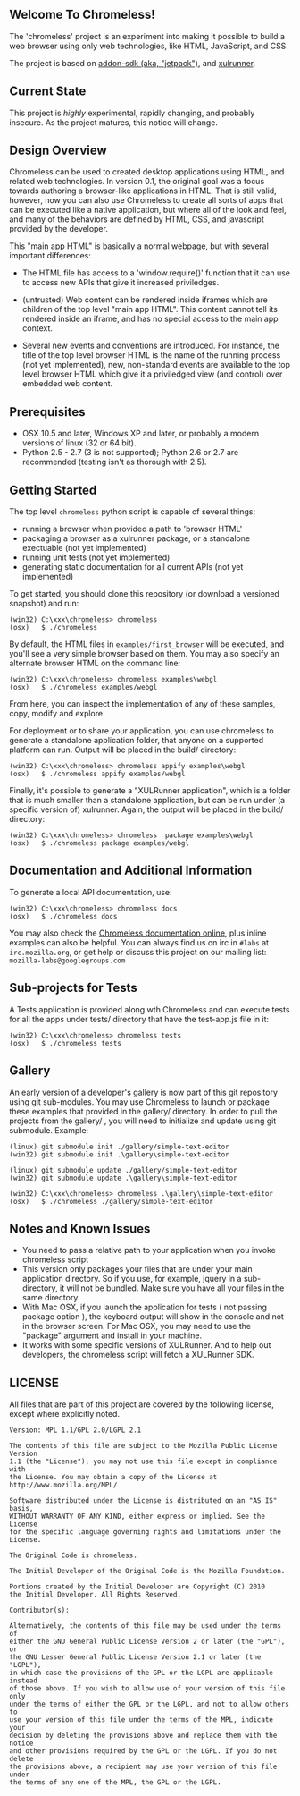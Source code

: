 ## Welcome To Chromeless!

The 'chromeless' project is an experiment into making it possible to build
a web browser using only web technologies, like HTML, JavaScript, and CSS.

The project is based on [addon-sdk (aka,
"jetpack")](http://github.com/mozilla/addon-sdk), and
[xulrunner](https://developer.mozilla.org/en/xulrunner).

## Current State

This project is *highly* experimental, rapidly changing, and probably
insecure.  As the project matures, this notice will change.

## Design Overview

Chromeless can be used to created desktop applications using HTML, 
and related web technologies. In version 0.1, the original goal was a focus 
towards authoring a browser-like applications in HTML. That is still valid, however, 
now you can also use Chromeless to create all sorts of apps that can be executed like 
 a native application, but where all of the look and feel, and many of the
behaviors are defined by HTML, CSS, and javascript provided by the developer.

This "main app HTML" is basically a normal webpage, but with several important differences:

  * The HTML file has access to a 'window.require()' function that it can use to
    access new APIs that give it increased priviledges.

  * (untrusted) Web content can be rendered inside iframes which are children of the
    top level "main app HTML".  This content cannot tell its rendered inside an iframe,
    and has no special access to the main app context.

  * Several new events and conventions are introduced.  For instance, the title of the
    top level browser HTML is the name of the running process (not yet implemented),
    new, non-standard events are available to the top level browser HTML which give it
    a priviledged view (and control) over embedded web content.

## Prerequisites

* OSX 10.5 and later, Windows XP and later, or probably a modern versions of linux (32 or 64 bit).
* Python 2.5 - 2.7 (3 is not supported); Python 2.6 or 2.7 are recommended (testing isn't as thorough with 2.5).

## Getting Started

The top level `chromeless` python script is capable of several things:

  * running a browser when provided a path to 'browser HTML'
  * packaging a browser as a xulrunner package, or a standalone exectuable (not yet implemented)
  * running unit tests (not yet implemented)
  * generating static documentation for all current APIs (not yet implemented)

To get started, you should clone this repository (or download a versioned snapshot) and run:

    (win32) C:\xxx\chromeless> chromeless
    (osx)   $ ./chromeless

By default, the HTML files in `examples/first_browser` will be executed, and you'll see a very
simple browser based on them.  You may also specify an alternate browser HTML on the command line:

    (win32) C:\xxx\chromeless> chromeless examples\webgl
    (osx)   $ ./chromeless examples/webgl

From here, you can inspect the implementation of any of these samples, copy, modify and explore.

For deployment or to share your application, you can use chromeless to generate a standalone
application folder, that anyone on a supported platform can run.  Output will be placed
in the build/ directory:

    (win32) C:\xxx\chromeless> chromeless appify examples\webgl
    (osx)   $ ./chromeless appify examples/webgl

Finally, it's possible to generate a "XULRunner application", which is a folder that is much
smaller than a standalone application, but can be run under (a specific version of) xulrunner.
Again, the output will be placed in the build/ directory:

    (win32) C:\xxx\chromeless> chromeless  package examples\webgl
    (osx)   $ ./chromeless package examples/webgl 

## Documentation and Additional Information

To generate a local API documentation, use: 

    (win32) C:\xxx\chromeless> chromeless docs
    (osx)   $ ./chromeless docs

You may also check the [Chromeless documentation online](http://mozilla.github.com/chromeless), plus 
inline examples can also be helpful. You can always find us on irc in `#labs` 
at `irc.mozilla.org`, or get help or discuss this project on our mailing
 list: `mozilla-labs@googlegroups.com`

## Sub-projects for Tests 

A Tests application is provided along wth Chromeless and can execute tests for all the 
apps under tests/ directory that have the test-app.js file in it: 

    (win32) C:\xxx\chromeless> chromeless tests
    (osx)   $ ./chromeless tests

## Gallery 

An early version of a developer's gallery is now part of this git repository using 
git sub-modules. You may use Chromeless to launch or package these examples that 
provided in the gallery/ directory. In order to pull the projects from the gallery/ 
, you will need to initialize and update using git submodule. Example: 

    (linux) git submodule init ./gallery/simple-text-editor
    (win32) git submodule init .\gallery\simple-text-editor

    (linux) git submodule update ./gallery/simple-text-editor
    (win32) git submodule update .\gallery\simple-text-editor

    (win32) C:\xxx\chromeless> chromeless .\gallery\simple-text-editor
    (osx)   $ ./chromeless ./gallery/simple-text-editor

## Notes and Known Issues

  * You need to pass a relative path to your application when you invoke chromeless script 
  * This version only packages your files that are under your main application directory. So if you use, for example, jquery in a sub-directory, it will not be bundled. Make sure you have all your files in the same directory. 
  * With Mac OSX, if you launch the application for tests ( not passing package option ), the keyboard output will show in the console and not in the browser screen. For Mac OSX, you may need to use the "package" argument and install in your machine. 
  * It works with some specific versions of XULRunner. And to help out developers, the chromeless script will fetch a XULRunner SDK. 

## LICENSE

All files that are part of this project are covered by the following
license, except where explicitly noted.

    Version: MPL 1.1/GPL 2.0/LGPL 2.1

    The contents of this file are subject to the Mozilla Public License Version
    1.1 (the "License"); you may not use this file except in compliance with
    the License. You may obtain a copy of the License at
    http://www.mozilla.org/MPL/

    Software distributed under the License is distributed on an "AS IS" basis,
    WITHOUT WARRANTY OF ANY KIND, either express or implied. See the License
    for the specific language governing rights and limitations under the
    License.

    The Original Code is chromeless.

    The Initial Developer of the Original Code is the Mozilla Foundation.

    Portions created by the Initial Developer are Copyright (C) 2010
    the Initial Developer. All Rights Reserved.

    Contributor(s):

    Alternatively, the contents of this file may be used under the terms of
    either the GNU General Public License Version 2 or later (the "GPL"), or
    the GNU Lesser General Public License Version 2.1 or later (the "LGPL"),
    in which case the provisions of the GPL or the LGPL are applicable instead
    of those above. If you wish to allow use of your version of this file only
    under the terms of either the GPL or the LGPL, and not to allow others to
    use your version of this file under the terms of the MPL, indicate your
    decision by deleting the provisions above and replace them with the notice
    and other provisions required by the GPL or the LGPL. If you do not delete
    the provisions above, a recipient may use your version of this file under
    the terms of any one of the MPL, the GPL or the LGPL.
